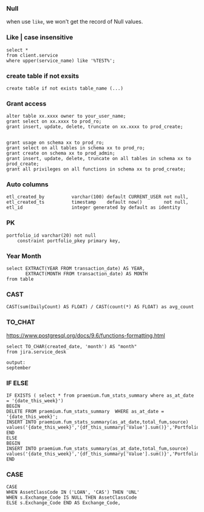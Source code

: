 ### Null
when use `like`, we won't get the record of Null values.

### Like | case insensitive
```
select *
from client.service
where upper(service_name) like '%TEST%';
```

### create table if not exsits
```
create table if not exists table_name (...)
```

### Grant access
```
alter table xx.xxxx owner to your_user_name;
grant select on xx.xxxx to prod_ro;
grant insert, update, delete, truncate on xx.xxxx to prod_create;


grant usage on schema xx to prod_ro;
grant select on all tables in schema xx to prod_ro;
grant create on schema xx to prod_admin;
grant insert, update, delete, truncate on all tables in schema xx to prod_create;
grant all privileges on all functions in schema xx to prod_create;
```

### Auto columns
```
etl_created_by          varchar(100) default CURRENT_USER not null,
etl_created_ts          timestamp    default now()        not null,
etl_id                  integer generated by default as identity
```

### PK
```
portfolio_id varchar(20) not null
    constraint portfolio_pkey primary key,
```

### Year Month
```
select EXTRACT(YEAR FROM transaction_date) AS YEAR,
       EXTRACT(MONTH FROM transaction_date) AS MONTH
from table       
```

### CAST
```
CAST(sum(DailyCount) AS FLOAT) / CAST(count(*) AS FLOAT) as avg_count
```

### TO_CHAT
https://www.postgresql.org/docs/9.6/functions-formatting.html
```
select TO_CHAR(created_date, 'month') AS "month"
from jira.service_desk

output:
september
```

### IF ELSE
```
IF EXISTS ( select * from praemium.fum_stats_summary where as_at_date = '{date_this_week}')
BEGIN
DELETE FROM praemium.fum_stats_summary  WHERE as_at_date = '{date_this_week}';
INSERT INTO praemium.fum_stats_summary(as_at_date,total_fum,source)  values('{date_this_week}','{df_this_summary['Value'].sum()}','Portfolio_Valuation')
END
ELSE
BEGIN
INSERT INTO praemium.fum_stats_summary(as_at_date,total_fum,source)  values('{date_this_week}','{df_this_summary['Value'].sum()}','Portfolio_Valuation')
END
```

### CASE
```
CASE
WHEN AssetClassCode IN ('LOAN', 'CAS') THEN 'UNL'
WHEN s.Exchange_Code IS NULL THEN AssetClassCode
ELSE s.Exchange_Code END AS Exchange_Code,
```